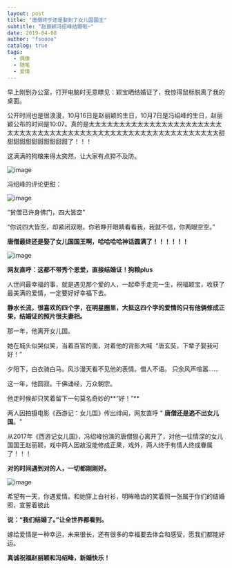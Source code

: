 ```yaml
---
layout: post
title: "唐僧终于还是娶到了女儿国国王"
subtitle: "赵丽颖冯绍峰结婚啦~"
date: 2019-04-08 
author: "fsoooo"
catalog: true
tags:
  - 偶像
  - 随笔
  - 爱情
---
```


早上刚到办公室，打开电脑时无意瞟见：颖宝晒结婚证了，我惊得鼠标脱离了我的桌面。 

公开时间也是很浪漫，10月16日是赵丽颖的生日，10月7日是冯绍峰的生日，赵丽颖公布的时间是10:07。真的是太太太太太太太太太太太太太太太太太太太太太太太太太太太太太太太太太太太太太太太太太太太太太太太太太太太太太太太太太甜甜甜甜甜甜甜甜甜甜甜了！！！

这满满的狗粮来得太突然，让大家有点猝不及防。

![image](http://upload-images.jianshu.io/upload_images/6943526-8ba00017939bad79?imageMogr2/auto-orient/strip%7CimageView2/2/w/1240)

冯绍峰的评论更甜：

![image](http://upload-images.jianshu.io/upload_images/6943526-2cb02cd612d56c49?imageMogr2/auto-orient/strip%7CimageView2/2/w/1240)

“贫僧已许身佛门，四大皆空”

“你说四大皆空，却紧闭双眼。你若睁开眼睛看看我，我就不信，你两眼空空。” 

**唐僧最终还是娶了女儿国国王啊，哈哈哈哈神话圆满了！！！！！！** 

![image](http://upload-images.jianshu.io/upload_images/6943526-77b83b18590dbe40?imageMogr2/auto-orient/strip%7CimageView2/2/w/1240)

**网友直呼：这都不带秀个恩爱，直接结婚证！狗粮plus**

人世间最幸福的事，就是遇见那个爱的人，一起牵手走完一生，祝福颖宝，收获了最美满的爱情，一定要好好幸福下去。 

**静水长流，很喜欢的四个字，在明星圈里，大抵这四个字的爱情的只有他俩修成正果，结婚证的照片很夫妻相。**

那一年，他离开女儿国。 

她在城头似哭似笑，当着百官的面，对着他的背影大喊  “唐玄奘，下辈子娶我可好！”  

夕阳下，白衣骑白马。风沙漫天看不见他的表情。僧人不语。 只余风声喧嚣…… 

这一年，他圆寂。千佛诵经，万众朝宗。 

他走时候却只笑着留下一句莫名奇妙的**“好！”**

两人因拍摄电影《西游记：女儿国》传出绯闻，网友直呼 " **唐僧还是逃不出女儿国**。"

从2017年《西游记女儿国》，冯绍峰扮演的唐僧狠心离开了，对他一往情深的女儿国国王赵丽颖，戏中两人因故没能修成正果，戏外，两人终于有情人终成眷属了！！！

**对的时间遇到对的人，一切都刚刚好。**

![image](http://upload-images.jianshu.io/upload_images/6943526-3a24a421420344c5?imageMogr2/auto-orient/strip%7CimageView2/2/w/1240)

希望有一天，你遇爱情。和她穿上白衬衫，明眸皓齿的笑着照一张属于你们的结婚照，宣誓着彼此

**说：“我们结婚了。”让全世界都看到。**

嫁给爱情是一种幸运，未来很长，还有很多的幸福要去体会和感受，愿我们都能好运。 

**真诚祝福赵丽颖和冯绍峰，新婚快乐！**
